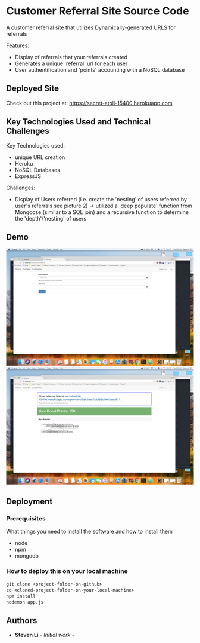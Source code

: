 # Customer Referral Site Source Code

A customer referral site that utilizes Dynamically-generated URLS for referrals

Features: 
- Display of referrals that your referrals created 
- Generates a unique 'referral' url for each user 
- User authentification and 'points' accounting with a NoSQL database

## Deployed Site

Check out this project at: https://secret-atoll-15400.herokuapp.com

## Key Technologies Used and Technical Challenges 

Key Technologies used: 
- unique URL creation
- Heroku
- NoSQL Databases 
- ExpressJS

Challenges:
- Display of Users referred (i.e. create the 'nesting' of users referred by user's referrals see picture 2) -> utilized a 'deep populate' function from Mongoose (similar to a SQL join) and a recursive function to determine the 'depth'/'nesting' of users 

## Demo

![Alt text](./images/1.png?raw=true "Title")
![Alt text](./images/2.png?raw=true "Title")

## Deployment

### Prerequisites

What things you need to install the software and how to install them

* node
* npm
* mongodb

### How to deploy this on your local machine

```
git clone <project-folder-on-github>
cd <cloned-project-folder-on-your-local-machine>
npm install
nodemon app.js
```

## Authors

* **Steven Li** - _Initial work_ -
